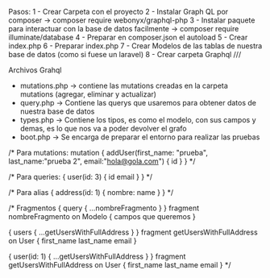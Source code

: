 Pasos:
1 - Crear Carpeta con el proyecto
2 - Instalar Graph QL por composer -> composer require webonyx/graphql-php
3 - Instalar paquete para interactuar con la base de datos facilmente -> composer require illuminate/database
4 - Preparar en composer.json el autoload
5 - Crear index.php
6 - Preparar index.php
7 - Crear Modelos de las tablas de nuestra base de datos (como si fuese un laravel)
8 - Crear carpeta Graphql
///

Archivos Grahql
- mutations.php -> contiene las mutations creadas en la carpeta mutations (agregar, eliminar y actualizar)
- query.php -> Contiene las querys que usaremos para obtener datos de nuestra base de datos
- types.php -> Contiene los tipos, es como el modelo, con sus campos y demas, es lo que nos va a poder devolver el grafo
- boot.php -> Se encarga de preparar el entorno para realizar las pruebas



/*
Para mutations:
mutation {
  addUser(first_name: "prueba", last_name:"prueba 2", email:"hola@gola.com") {
    id
  }
}
*/

/*
Para queries:
{
  user(id: 3)
  {
    id
    email
  }
}
*/

/*
Para alias
{
  address(id: 1) {
    nombre: name
  }
}
*/

/*
Fragmentos
{
  query {
    ...nombreFragmento
  }
}
fragment nombreFragmento on Modelo {
  campos
  que
  queremos
}

{
  users {
    ...getUsersWithFullAddress
  }
}
fragment getUsersWithFullAddress on User {
  first_name
  last_name
  email
}

{
  user(id: 1) {
    ...getUsersWithFullAddress
  }
}
fragment getUsersWithFullAddress on User {
  first_name
  last_name
  email
}
*/